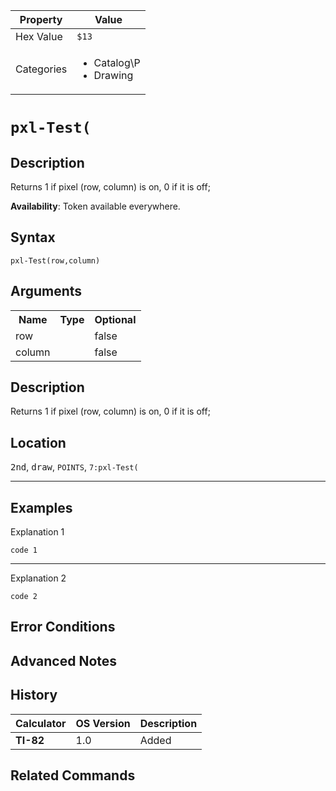| Property      | Value |
|---------------|-------|
| Hex Value     | `$13`|
| Categories    | <ul><li>Catalog\P</li><li>Drawing</li></ul> |

# `pxl-Test(`

## Description
Returns 1 if pixel (row, column) is on, 0 if it is off;


<b>Availability</b>: Token available everywhere.

## Syntax
`pxl-Test(row,column)`

## Arguments
<table>
<tr><th>Name</th><th>Type</th><th>Optional</th></tr>

<tr><td>row</td><td></td><td>false</td></tr>

<tr><td>column</td><td></td><td>false</td></tr>

</table>

## Description
Returns 1 if pixel (row, column) is on, 0 if it is off;

## Location
<kbd>2nd</kbd>, <kbd>draw</kbd>, `POINTS`, `7:pxl-Test(`
<hr>

## Examples

Explanation 1
```ti-basic
code 1
```
---
Explanation 2
```ti-basic
code 2
```

## Error Conditions


## Advanced Notes


## History
| Calculator | OS Version | Description |
|------------|------------|-------------|
| <b>TI-82</b> | 1.0 | Added

## Related Commands

    